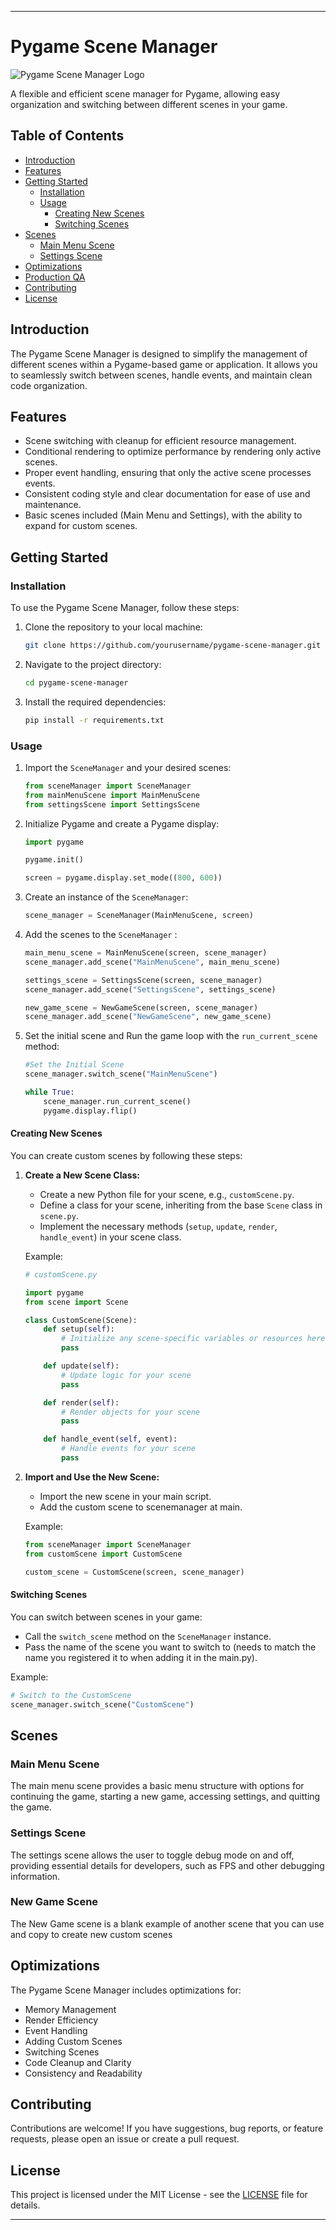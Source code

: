 
---

# Pygame Scene Manager

![Pygame Scene Manager Logo](../assets/logo.png)

A flexible and efficient scene manager for Pygame, allowing easy organization and switching between different scenes in your game.

## Table of Contents

- [Introduction](#introduction)
- [Features](#features)
- [Getting Started](#getting-started)
  - [Installation](#installation)
  - [Usage](#usage)
    - [Creating New Scenes](#creating-new-scenes)
    - [Switching Scenes](#switching-scenes)
- [Scenes](#scenes)
  - [Main Menu Scene](#main-menu-scene)
  - [Settings Scene](#settings-scene)
- [Optimizations](#optimizations)
- [Production QA](#production-qa)
- [Contributing](#contributing)
- [License](#license)

## Introduction

The Pygame Scene Manager is designed to simplify the management of different scenes within a Pygame-based game or application. It allows you to seamlessly switch between scenes, handle events, and maintain clean code organization.

## Features

- Scene switching with cleanup for efficient resource management.
- Conditional rendering to optimize performance by rendering only active scenes.
- Proper event handling, ensuring that only the active scene processes events.
- Consistent coding style and clear documentation for ease of use and maintenance.
- Basic scenes included (Main Menu and Settings), with the ability to expand for custom scenes.

## Getting Started

### Installation

To use the Pygame Scene Manager, follow these steps:

1. Clone the repository to your local machine:

   ```bash
   git clone https://github.com/yourusername/pygame-scene-manager.git
   ```

2. Navigate to the project directory:

   ```bash
   cd pygame-scene-manager
   ```

3. Install the required dependencies:

   ```bash
   pip install -r requirements.txt
   ```

### Usage

1. Import the `SceneManager` and your desired scenes:

   ```python
   from sceneManager import SceneManager
   from mainMenuScene import MainMenuScene
   from settingsScene import SettingsScene
   ```

2. Initialize Pygame and create a Pygame display:

   ```python
   import pygame

   pygame.init()

   screen = pygame.display.set_mode((800, 600))
   ```

3. Create an instance of the `SceneManager`:

   ```python
   scene_manager = SceneManager(MainMenuScene, screen)
   ```

4. Add the scenes to the `SceneManager` :
   ```python
   main_menu_scene = MainMenuScene(screen, scene_manager)
   scene_manager.add_scene("MainMenuScene", main_menu_scene)

   settings_scene = SettingsScene(screen, scene_manager)
   scene_manager.add_scene("SettingsScene", settings_scene)

   new_game_scene = NewGameScene(screen, scene_manager)
   scene_manager.add_scene("NewGameScene", new_game_scene)
   
   ```

5. Set the initial scene and Run the game loop with the `run_current_scene` method:

   ```python
   #Set the Initial Scene
   scene_manager.switch_scene("MainMenuScene")

   while True:
       scene_manager.run_current_scene()
       pygame.display.flip()
   ```

#### Creating New Scenes

You can create custom scenes by following these steps:

1. **Create a New Scene Class:**
   - Create a new Python file for your scene, e.g., `customScene.py`.
   - Define a class for your scene, inheriting from the base `Scene` class in `scene.py`.
   - Implement the necessary methods (`setup`, `update`, `render`, `handle_event`) in your scene class.

   Example:
   ```python
   # customScene.py

   import pygame
   from scene import Scene

   class CustomScene(Scene):
       def setup(self):
           # Initialize any scene-specific variables or resources here
           pass

       def update(self):
           # Update logic for your scene
           pass

       def render(self):
           # Render objects for your scene
           pass

       def handle_event(self, event):
           # Handle events for your scene
           pass
   ```

2. **Import and Use the New Scene:**
   - Import the new scene in your main script.
   - Add the custom scene to scenemanager at main.

   Example:
   ```python
   from sceneManager import SceneManager
   from customScene import CustomScene

   custom_scene = CustomScene(screen, scene_manager)
   ```

#### Switching Scenes

You can switch between scenes in your game:

- Call the `switch_scene` method on the `SceneManager` instance.
- Pass the name of the scene you want to switch to (needs to match the name you registered it to when adding it in the main.py).

Example:
```python
# Switch to the CustomScene
scene_manager.switch_scene("CustomScene")
```

## Scenes

### Main Menu Scene

The main menu scene provides a basic menu structure with options for continuing the game, starting a new game, accessing settings, and quitting the game.

### Settings Scene

The settings scene allows the user to toggle debug mode on and off, providing essential details for developers, such as FPS and other debugging information.

### New Game Scene

The New Game scene is a blank example of another scene that you can use and copy to create new custom scenes

## Optimizations

The Pygame Scene Manager includes optimizations for:

- Memory Management
- Render Efficiency
- Event Handling
- Adding Custom Scenes
- Switching Scenes
- Code Cleanup and Clarity
- Consistency and Readability

## Contributing

Contributions are welcome! If you have suggestions, bug reports, or feature requests, please open an issue or create a pull request.

## License

This project is licensed under the MIT License - see the [LICENSE](LICENSE) file for details.

---

